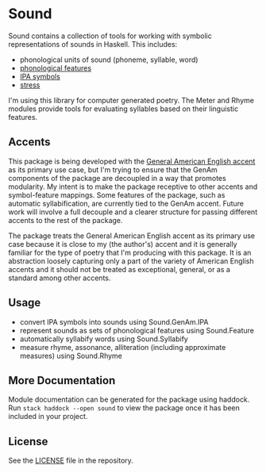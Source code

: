 # Sound

Sound contains a collection of tools for working with symbolic representations
of sounds in Haskell. This includes:

- phonological units of sound (phoneme, syllable, word)
- [phonological features](https://en.wikipedia.org/wiki/Distinctive_feature)
- [IPA symbols](https://en.wikipedia.org/wiki/International_Phonetic_Alphabet)
- [stress](https://en.wikipedia.org/wiki/Stress_(linguistics))

I'm using this library for computer generated poetry. The Meter and Rhyme
modules provide tools for evaluating syllables based on their linguistic
features.

## Accents

This package is being developed with the [General American English 
accent](https://en.wikipedia.org/wiki/General_American_English) as its
primary use case, but I'm trying to ensure that the GenAm components of the
package are decoupled in a way that promotes modularity. My intent is to make
the package receptive to other accents and symbol-feature mappings. Some
features of the package, such as automatic syllabification, are currently tied
to the GenAm accent. Future work will involve a full decouple and a clearer
structure for passing different accents to the rest of the package.

The package treats the General American English accent as its primary use case
because it is close to my (the author's) accent and it is generally familiar for
the type of poetry that I'm producing with this package. It is an abstraction
loosely capturing only a part of the variety of American English accents and it
should not be treated as exceptional, general, or as a standard among other
accents.

## Usage

- convert IPA symbols into sounds using Sound.GenAm.IPA
- represent sounds as sets of phonological features using Sound.Feature
- automatically syllabify words using Sound.Syllabify
- measure rhyme, assonance, alliteration (including approximate measures) using
  Sound.Rhyme

## More Documentation

Module documentation can be generated for the package using haddock.
Run `stack haddock --open sound` to view the package once it has been included
in your project.

## License

See the [LICENSE](https://github.com/bnspalding/sound/blob/master/LICENSE) file in the repository.
